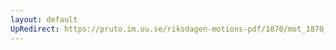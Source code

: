```yaml
---
layout: default
UpRedirect: https://pruto.im.uu.se/riksdagen-motions-pdf/1870/mot_1870__ak__222/mot_1870__ak__222-003.pdf
---
```

